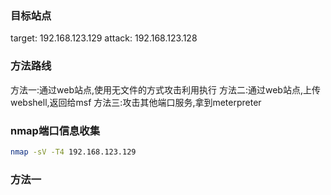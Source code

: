 ### 目标站点

target: 192.168.123.129
attack: 192.168.123.128

### 方法路线

方法一:通过web站点,使用无文件的方式攻击利用执行
方法二:通过web站点,上传webshell,返回给msf
方法三:攻击其他端口服务,拿到meterpreter


### nmap端口信息收集

```bash
nmap -sV -T4 192.168.123.129
```

### 方法一

